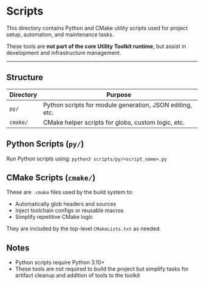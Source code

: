 # Scripts

This directory contains Python and CMake utility scripts used for project setup, automation, and maintenance tasks.

These tools are **not part of the core Utility Toolkit runtime**, but assist in development and infrastructure management.

---

## Structure

| Directory | Purpose                                                  |
|-----------|----------------------------------------------------------|
| `py/`     | Python scripts for module generation, JSON editing, etc. |
| `cmake/`  | CMake helper scripts for globs, custom logic, etc.       |

## Python Scripts (`py/`)
Run Python scripts using: `python3 scripts/py/<script_name>.py`

## CMake Scripts (`cmake/`)

These are `.cmake` files used by the build system to:
- Automatically glob headers and sources
- Inject toolchain configs or reusable macros
- Simplify repetitive CMake logic

They are included by the top-level `CMakeLists.txt` as needed.

## Notes

- Python scripts require Python 3.10+
- These tools are not required to build the project but simplify tasks for artifact cleanup and addition of tools to the toolkit
